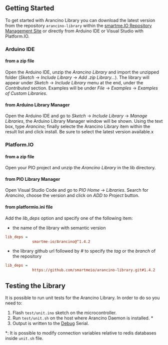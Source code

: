 ## Getting Started
To get started with Arancino Library you can download the latest version from the repository `arancino-library` within the [smartme.IO Repository Management Site](https://download.smartme.io/artifactory/list/arancino-library/) or directly from Arduino IDE or Visual Studio with Platform.IO.

### Arduino IDE

#### from a zip file
Open the Arduino IDE, unzip the _Arancino Library_ and import the unzipped folder (*Sketch* → *Include Library* → *Add .zip Library...*). The library will appear under *Sketch* → *Include Library* menu at the end, under the *Contributed* section. Examples will be under *File* → *Examples* → *Examples of Custom Libraries*.

#### from Arduino Library Manager
Open the Arduino IDE and go to *Sketch* → *Include Library* → *Manage Libraries*, the Arduino Library Manager window will be shown. Using the text box, type _Arancino_; finally selecte the Arancino Library item within the result list and click install. Be sure to select the latest version available.x

### Platform.IO

#### from a zip file
Open your PIO project and unzip the _Arancino Library_ in the lib directory.

#### from PIO Library Manager
Open Visual Studio Code and go to *PIO Home* → *Libraries*. Search for _Arancino_, choose the version and click on *ADD to Project* button.

#### from platformio.ini file
Add the _lib_deps_ option and specify one of the following item:
- the name of the library with semantic version
```cfg
lib_deps = 
            smartme-io/Arancino@^1.4.2  
```
- the library github url followed by *#* to specify the _tag_ or the _branch_ of the repository
```cfg
lib_deps = 
            https://github.com/smartmeio/arancino-library.git#1.4.2 
```

## Testing the Library
It is possible to run unit tests for the Arancino Library. In order to do so you need to:

1. Flash `test/unit.ino` sketch on the microcontroller.
2. Run `test/unit.sh` on the host where Arancino Daemon is installed. *
3. Output is written to the [Debug](DEBUG.md) Serial.

*: It is possible to modify connection variables relative to redis databases inside `unit.sh` file.
